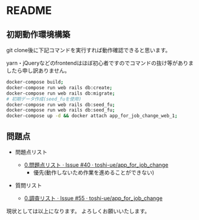 # README

## 初期動作環境構築

git clone後に下記コマンドを実行すれば動作確認できると思います。<br />

yarn・jQueryなどのfrontendはほぼ初心者ですのでコマンドの抜け等がありましたら申し訳ありません。<br>

```bash
docker-compose build;
docker-compose run web rails db:create;
docker-compose run web rails db:migrate;
# 初期データ作成(seed_fuを使用)
docker-compose run web rails db:seed_fu;
docker-compose run web rails db:seed_fu;
docker-compose up -d && docker attach app_for_job_change_web_1;
```

## 問題点
- 問題点リスト
  - [0.問題点リスト · Issue #40 · toshi-ue/app_for_job_change](https://github.com/toshi-ue/app_for_job_change/issues/40)
    - 優先(動作しないため作業を進めることができない)

- 質問リスト
  - [0.調査リスト · Issue #55 · toshi-ue/app_for_job_change](https://github.com/toshi-ue/app_for_job_change/issues/55)

現状としては以上になります。
よろしくお願いいたします。
<!--
This README would normally document whatever steps are necessary to get the
application up and running.

Things you may want to cover:

* Ruby version

* System dependencies

* Configuration

* Database creation

* Database initialization

* How to run the test suite

* Services (job queues, cache servers, search engines, etc.)

* Deployment instructions

* ...

-->
